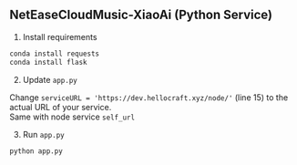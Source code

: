 ## NetEaseCloudMusic-XiaoAi (Python Service)

1. Install requirements

``` bash
conda install requests
conda install flask
```

2. Update `app.py`

Change `serviceURL = 'https://dev.hellocraft.xyz/node/'` (line 15) to the actual URL of your service.  
Same with node service `self_url`

3. Run `app.py`

``` bash
python app.py
```
